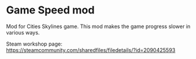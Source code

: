 # Game Speed mod

Mod for Cities Skylines game. This mod makes the game progress slower in various ways.


Steam workshop page:\
https://steamcommunity.com/sharedfiles/filedetails/?id=2090425593
